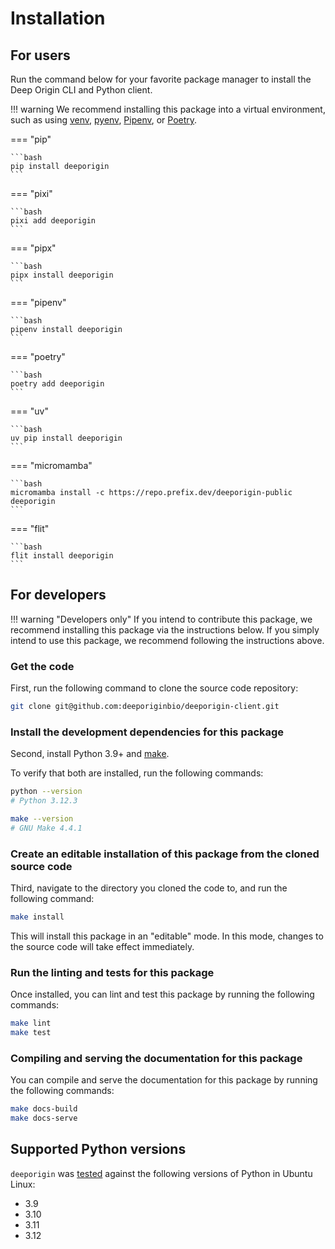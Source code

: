 # Installation

## For users

Run the command below for your favorite package manager to install the Deep Origin CLI and Python client.

!!! warning
    We recommend installing this package into a virtual environment, such as using [venv](https://docs.python.org/3/library/venv.html), [pyenv](https://github.com/pyenv/pyenv), [Pipenv](https://pipenv.pypa.io/en/latest/), or [Poetry](https://python-poetry.org/).

=== "pip"

    ```bash
    pip install deeporigin
    ```

=== "pixi"

    ```bash
    pixi add deeporigin
    ```

=== "pipx"

    ```bash
    pipx install deeporigin
    ```

=== "pipenv"

    ```bash
    pipenv install deeporigin
    ```

=== "poetry"

    ```bash
    poetry add deeporigin
    ```

=== "uv"

    ```bash
    uv pip install deeporigin
    ```

=== "micromamba"

    ```bash
    micromamba install -c https://repo.prefix.dev/deeporigin-public deeporigin
    ```

=== "flit"

    ```bash
    flit install deeporigin
    ```

## For developers

!!! warning "Developers only"
    If you intend to contribute this package, we recommend installing this package via the instructions below. If you simply intend to use this package, we recommend following the instructions above.

### Get the code

First, run the following command to clone the source code repository:

```bash
git clone git@github.com:deeporiginbio/deeporigin-client.git
```

### Install the development dependencies for this package

Second, install Python 3.9+ and
[make](https://www.gnu.org/software/make/).

To verify that both are installed, run the following commands:

```bash
python --version
# Python 3.12.3

make --version
# GNU Make 4.4.1
```

### Create an editable installation of this package from the cloned source code

Third, navigate to the directory you cloned the code to, and run the following command:

```bash
make install
```

This will install this package in an "editable" mode. In this mode, changes to the source code will take effect
immediately.

### Run the linting and tests for this package

Once installed, you can lint and test this package by running the following commands:

```bash
make lint
make test
```

### Compiling and serving the documentation for this package

You can compile and serve the documentation for this package by running the following commands:

```bash
make docs-build
make docs-serve
```

## Supported Python versions

`deeporigin` was [tested](https://github.com/deeporiginbio/deeporigin-client/actions/workflows/main.yml) against the following versions of Python in Ubuntu Linux:

- 3.9
- 3.10
- 3.11
- 3.12
